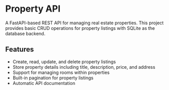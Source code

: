 # Property API

A FastAPI-based REST API for managing real estate properties. This project provides basic CRUD operations for property listings with SQLite as the database backend.

## Features
- Create, read, update, and delete property listings
- Store property details including title, description, price, and address
- Support for managing rooms within properties
- Built-in pagination for property listings
- Automatic API documentation
